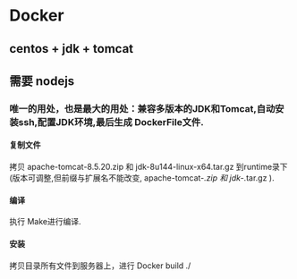 # Docker
## centos + jdk + tomcat 
## 需要 nodejs 


### 唯一的用处，也是最大的用处：兼容多版本的JDK和Tomcat,自动安装ssh,配置JDK环境,最后生成 DockerFile文件.

#### 复制文件
拷贝 apache-tomcat-8.5.20.zip 和 jdk-8u144-linux-x64.tar.gz 到runtime录下(版本可调整,但前缀与扩展名不能改变, apache-tomcat-*.zip 和 jdk-*.tar.gz ).

#### 编译
执行 Make进行编译.

#### 安装
拷贝目录所有文件到服务器上，进行 Docker build ./





